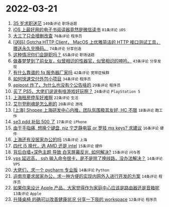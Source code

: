 # 2022-03-21

1. [35 岁求职迷茫](https://www.v2ex.com/t/841773) `149条评论` `职场话题`
1. [iOS 上最好用的电子书阅读器竟然是微信读书](https://www.v2ex.com/t/841781) `81条评论` `iOS`
1. [大三了只会增删改查](https://www.v2ex.com/t/841796) `76条评论` `程序员`
1. [[送码] Gotcha HTTP Client， MacOS 上优雅简洁的 HTTP 接口测试工具，赠送永久兑换码。](https://www.v2ex.com/t/841834) `74条评论` `分享创造`
1. [这种情况你们会辞职吗？](https://www.v2ex.com/t/841813) `65条评论` `职场话题`
1. [做春梦梦到了前女友，似曾相识的性器官，似曾相识的呻吟。](https://www.v2ex.com/t/841785) `43条评论` `分享发现`
1. [有什么靠谱的 fq 服务器厂家吗](https://www.v2ex.com/t/841746) `42条评论` `宽带症候群`
1. [如何快速交付外包小项目](https://www.v2ex.com/t/841759) `34条评论` `程序员`
1. [apipost 炸了，为什么也没有个公告啥的](https://www.v2ex.com/t/841775) `29条评论` `程序员`
1. [买了 PS5，大佬们说说有啥游戏好玩啊？](https://www.v2ex.com/t/841817) `24条评论` `PlayStation 5`
1. [上海租房停车好难啊](https://www.v2ex.com/t/841768) `22条评论` `生活`
1. [艾尔登刷魂是怎么刷的](https://www.v2ex.com/t/841767) `20条评论` `游戏`
1. [[上海] Shopee 上海研发中心内推，团队氛围极其友好, HC 不限](https://www.v2ex.com/t/841789) `18条评论` `酷工作`
1. [se3 pdd 补贴 500 了](https://www.v2ex.com/t/841761) `17条评论` `iPhone`
1. [由于手指痛, 想换个键盘, niz 宁芝静电容 or 罗技 mx keys? 求建议](https://www.v2ex.com/t/841777) `16条评论` `硬件`
1. [上海还有没居家办公的吗](https://www.v2ex.com/t/841842) `15条评论` `上海`
1. [四代 i5 换代，选 AMD 还是 intel](https://www.v2ex.com/t/841788) `15条评论` `硬件`
1. [背后白墙+深色主题 导致 白天屏幕反光, 如何解决?](https://www.v2ex.com/t/841744) `15条评论` `问与答`
1. [vps 延迟高， ssh 输入命令很卡，是不是除了换线路，没办法解决？](https://www.v2ex.com/t/841859) `14条评论` `VPS`
1. [大佬们，求一个 pycharm 专业版](https://www.v2ex.com/t/841794) `14条评论` `Python`
1. [迫南京要求居家办公，求一种方便的实现内网外入进行开发的方案](https://www.v2ex.com/t/841763) `14条评论` `程序员`
1. [如果你来设计 Apple 产品，大家觉得作为家庭中心应该是路由器还是音箱呢](https://www.v2ex.com/t/841809) `13条评论` `Apple`
1. [升降桌椅 的确可以改善健康状况 分享一下我的 workspace](https://www.v2ex.com/t/841821) `12条评论` `程序员`
